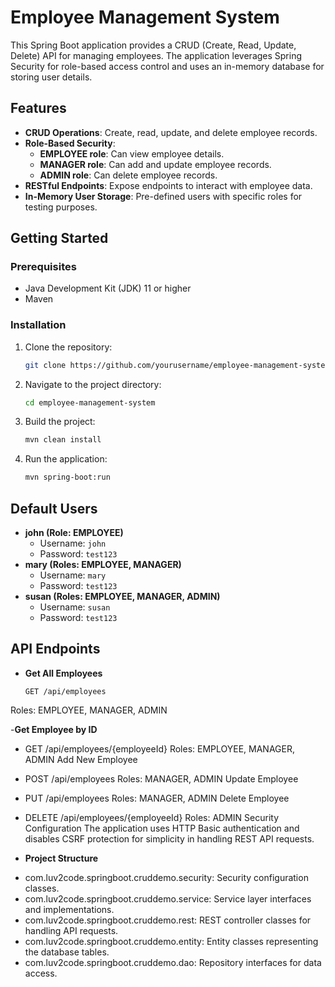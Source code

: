 # Employee Management System

This Spring Boot application provides a CRUD (Create, Read, Update, Delete) API for managing employees. The application leverages Spring Security for role-based access control and uses an in-memory database for storing user details.

## Features

- **CRUD Operations**: Create, read, update, and delete employee records.
- **Role-Based Security**:
  - **EMPLOYEE role**: Can view employee details.
  - **MANAGER role**: Can add and update employee records.
  - **ADMIN role**: Can delete employee records.
- **RESTful Endpoints**: Expose endpoints to interact with employee data.
- **In-Memory User Storage**: Pre-defined users with specific roles for testing purposes.

## Getting Started

### Prerequisites

- Java Development Kit (JDK) 11 or higher
- Maven

### Installation

1. Clone the repository:
    ```bash
    git clone https://github.com/yourusername/employee-management-system.git
    ```
2. Navigate to the project directory:
    ```bash
    cd employee-management-system
    ```
3. Build the project:
    ```bash
    mvn clean install
    ```
4. Run the application:
    ```bash
    mvn spring-boot:run
    ```

## Default Users

- **john (Role: EMPLOYEE)**
  - Username: `john`
  - Password: `test123`
- **mary (Roles: EMPLOYEE, MANAGER)**
  - Username: `mary`
  - Password: `test123`
- **susan (Roles: EMPLOYEE, MANAGER, ADMIN)**
  - Username: `susan`
  - Password: `test123`

## API Endpoints

- **Get All Employees**
  ```http
  GET /api/employees
Roles: EMPLOYEE, MANAGER, ADMIN

-**Get Employee by ID**



* GET /api/employees/{employeeId}
Roles: EMPLOYEE, MANAGER, ADMIN
Add New Employee



* POST /api/employees
Roles: MANAGER, ADMIN
Update Employee



* PUT /api/employees
Roles: MANAGER, ADMIN
Delete Employee



* DELETE /api/employees/{employeeId}
Roles: ADMIN
Security Configuration
The application uses HTTP Basic authentication and disables CSRF protection for simplicity in handling REST API requests.

- **Project Structure**
* com.luv2code.springboot.cruddemo.security: Security configuration classes.
* com.luv2code.springboot.cruddemo.service: Service layer interfaces and implementations.
* com.luv2code.springboot.cruddemo.rest: REST controller classes for handling API requests.
* com.luv2code.springboot.cruddemo.entity: Entity classes representing the database tables.
* com.luv2code.springboot.cruddemo.dao: Repository interfaces for data access.
